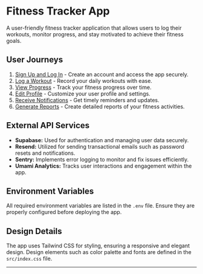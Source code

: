 # Fitness Tracker App

A user-friendly fitness tracker application that allows users to log their workouts, monitor progress, and stay motivated to achieve their fitness goals.

## User Journeys

1. [Sign Up and Log In](docs/journeys/sign-up-and-log-in.md) - Create an account and access the app securely.
2. [Log a Workout](docs/journeys/log-a-workout.md) - Record your daily workouts with ease.
3. [View Progress](docs/journeys/view-progress.md) - Track your fitness progress over time.
4. [Edit Profile](docs/journeys/edit-profile.md) - Customize your user profile and settings.
5. [Receive Notifications](docs/journeys/receive-notifications.md) - Get timely reminders and updates.
6. [Generate Reports](docs/journeys/generate-reports.md) - Create detailed reports of your fitness activities.

## External API Services

- **Supabase:** Used for authentication and managing user data securely.
- **Resend:** Utilized for sending transactional emails such as password resets and notifications.
- **Sentry:** Implements error logging to monitor and fix issues efficiently.
- **Umami Analytics:** Tracks user interactions and engagement within the app.

## Environment Variables

All required environment variables are listed in the `.env` file. Ensure they are properly configured before deploying the app.

## Design Details

The app uses Tailwind CSS for styling, ensuring a responsive and elegant design. Design elements such as color palette and fonts are defined in the `src/index.css` file.

---